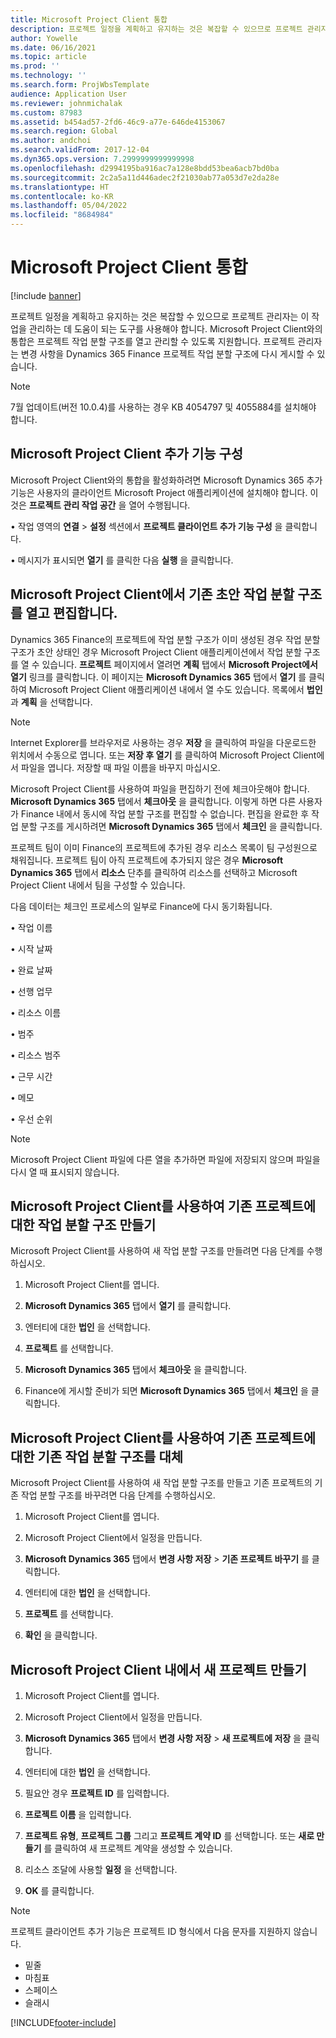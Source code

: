 ```yaml
---
title: Microsoft Project Client 통합
description: 프로젝트 일정을 계획하고 유지하는 것은 복잡할 수 있으므로 프로젝트 관리자는 이 작업을 관리하는 데 도움이 되는 도구를 사용해야 합니다. Microsoft Project Client와의 통합은 프로젝트 작업 분할 구조를 열고 관리할 수 있도록 지원합니다.
author: Yowelle
ms.date: 06/16/2021
ms.topic: article
ms.prod: ''
ms.technology: ''
ms.search.form: ProjWbsTemplate
audience: Application User
ms.reviewer: johnmichalak
ms.custom: 87983
ms.assetid: b454ad57-2fd6-46c9-a77e-646de4153067
ms.search.region: Global
ms.author: andchoi
ms.search.validFrom: 2017-12-04
ms.dyn365.ops.version: 7.2999999999999998
ms.openlocfilehash: d2994195ba916ac7a128e8bdd53bea6acb7bd0ba
ms.sourcegitcommit: 2c2a5a11d446adec2f21030ab77a053d7e2da28e
ms.translationtype: HT
ms.contentlocale: ko-KR
ms.lasthandoff: 05/04/2022
ms.locfileid: "8684984"
---
```

# <a name="microsoft-project-client-integration"></a>Microsoft Project Client 통합

[!include [banner](../includes/banner.md)]

프로젝트 일정을 계획하고 유지하는 것은 복잡할 수 있으므로 프로젝트 관리자는 이 작업을 관리하는 데 도움이 되는 도구를 사용해야 합니다. Microsoft Project Client와의 통합은 프로젝트 작업 분할 구조를 열고 관리할 수 있도록 지원합니다. 프로젝트 관리자는 변경 사항을 Dynamics 365 Finance 프로젝트 작업 분할 구조에 다시 게시할 수 있습니다.

> [!NOTE]
> 7월 업데이트(버전 10.0.4)를 사용하는 경우 KB 4054797 및 4055884를 설치해야 합니다.

## <a name="configure-the-microsoft-project-client-add-in"></a>Microsoft Project Client 추가 기능 구성
Microsoft Project Client와의 통합을 활성화하려면 Microsoft Dynamics 365 추가 기능은 사용자의 클라이언트 Microsoft Project 애플리케이션에 설치해야 합니다. 이것은 **프로젝트 관리 작업 공간** 을 열어 수행됩니다.

•    작업 영역의 **연결** > **설정** 섹션에서 **프로젝트 클라이언트 추가 기능 구성** 을 클릭합니다.

•   메시지가 표시되면 **열기** 를 클릭한 다음 **실행** 을 클릭합니다.

## <a name="open-and-edit-an-existing-draft-work-breakdown-structure-in-microsoft-project-client"></a>Microsoft Project Client에서 기존 초안 작업 분할 구조를 열고 편집합니다.
Dynamics 365 Finance의 프로젝트에 작업 분할 구조가 이미 생성된 경우 작업 분할 구조가 초안 상태인 경우 Microsoft Project Client 애플리케이션에서 작업 분할 구조를 열 수 있습니다. **프로젝트** 페이지에서 열려면 **계획** 탭에서 **Microsoft Project에서 열기** 링크를 클릭합니다. 이 페이지는 **Microsoft Dynamics 365** 탭에서 **열기** 를 클릭하여 Microsoft Project Client 애플리케이션 내에서 열 수도 있습니다. 목록에서 **법인** 과 **계획** 을 선택합니다.

> [!NOTE]
> Internet Explorer를 브라우저로 사용하는 경우 **저장** 을 클릭하여 파일을 다운로드한 위치에서 수동으로 엽니다. 또는 **저장 후 열기** 를 클릭하여 Microsoft Project Client에서 파일을 엽니다. 저장할 때 파일 이름을 바꾸지 마십시오.

Microsoft Project Client를 사용하여 파일을 편집하기 전에 체크아웃해야 합니다. **Microsoft Dynamics 365** 탭에서 **체크아웃** 을 클릭합니다. 이렇게 하면 다른 사용자가 Finance 내에서 동시에 작업 분할 구조를 편집할 수 없습니다. 편집을 완료한 후 작업 분할 구조를 게시하려면 **Microsoft Dynamics 365** 탭에서 **체크인** 을 클릭합니다.

프로젝트 팀이 이미 Finance의 프로젝트에 추가된 경우 리소스 목록이 팀 구성원으로 채워집니다. 프로젝트 팀이 아직 프로젝트에 추가되지 않은 경우 **Microsoft Dynamics 365** 탭에서 **리소스** 단추를 클릭하여 리소스를 선택하고 Microsoft Project Client 내에서 팀을 구성할 수 있습니다. 

다음 데이터는 체크인 프로세스의 일부로 Finance에 다시 동기화됩니다.

•   작업 이름

•   시작 날짜

•   완료 날짜

•   선행 업무

•   리소스 이름

•   범주

•   리소스 범주

•   근무 시간

•   메모

•   우선 순위

> [!NOTE]
> Microsoft Project Client 파일에 다른 열을 추가하면 파일에 저장되지 않으며 파일을 다시 열 때 표시되지 않습니다.

## <a name="create-the-work-breakdown-structure-for-an-existing-project-using-microsoft-project-client"></a>Microsoft Project Client를 사용하여 기존 프로젝트에 대한 작업 분할 구조 만들기
Microsoft Project Client를 사용하여 새 작업 분할 구조를 만들려면 다음 단계를 수행하십시오.


1.  Microsoft Project Client를 엽니다.

2.  **Microsoft Dynamics 365** 탭에서 **열기** 를 클릭합니다.

3.  엔터티에 대한 **법인** 을 선택합니다.

4.  **프로젝트** 를 선택합니다.

5.  **Microsoft Dynamics 365** 탭에서 **체크아웃** 을 클릭합니다.

6.  Finance에 게시할 준비가 되면 **Microsoft Dynamics 365** 탭에서 **체크인** 을 클릭합니다.

## <a name="replace-the-existing-work-breakdown-structure-for-an-existing-project-using-microsoft-project-client"></a>Microsoft Project Client를 사용하여 기존 프로젝트에 대한 기존 작업 분할 구조를 대체
Microsoft Project Client를 사용하여 새 작업 분할 구조를 만들고 기존 프로젝트의 기존 작업 분할 구조를 바꾸려면 다음 단계를 수행하십시오.

1.  Microsoft Project Client를 엽니다.

2.  Microsoft Project Client에서 일정을 만듭니다.

3.  **Microsoft Dynamics 365** 탭에서 **변경 사항 저장** > **기존 프로젝트 바꾸기** 를 클릭합니다.

4.  엔터티에 대한 **법인** 을 선택합니다.

5.  **프로젝트** 를 선택합니다.

6.  **확인** 을 클릭합니다.

## <a name="create-a-new-project-from-within-microsoft-project-client"></a>Microsoft Project Client 내에서 새 프로젝트 만들기


1.  Microsoft Project Client를 엽니다.

2.  Microsoft Project Client에서 일정을 만듭니다.

3.  **Microsoft Dynamics 365** 탭에서 **변경 사항 저장** > **새 프로젝트에 저장** 을 클릭합니다.

4.  엔터티에 대한 **법인** 을 선택합니다.

5.  필요안 경우 **프로젝트 ID** 를 입력합니다.

6.  **프로젝트 이름** 을 입력합니다.

7.  **프로젝트 유형**, **프로젝트 그룹** 그리고 **프로젝트 계약 ID** 를 선택합니다. 또는 **새로 만들기** 를 클릭하여 새 프로젝트 계약을 생성할 수 있습니다.

8.  리소스 조달에 사용할 **일정** 을 선택합니다.

11. **OK** 를 클릭합니다.

> [!NOTE]
> 프로젝트 클라이언트 추가 기능은 프로젝트 ID 형식에서 다음 문자를 지원하지 않습니다.
> 
>   - 밑줄
>   - 마침표
>   - 스페이스
>   - 슬래시

[!INCLUDE[footer-include](../includes/footer-banner.md)]
